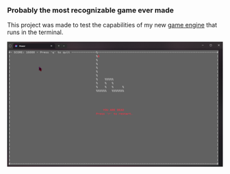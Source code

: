 ### Probably the most recognizable game ever made
This project was made to test the capabilities of my new [game engine](https://github.com/vzze/console-engine) that runs in the terminal.

<p align="center">
    <img src="https://raw.githubusercontent.com/vzze/snake/main/preview.png">
</p>
